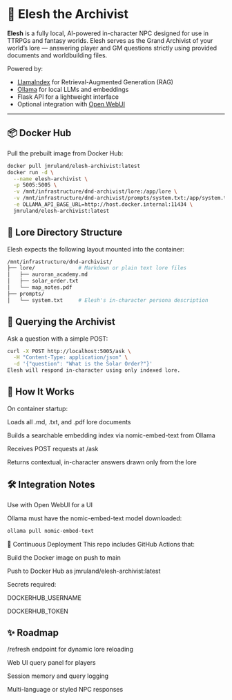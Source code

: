 # 🧠 Elesh the Archivist

**Elesh** is a fully local, AI-powered in-character NPC designed for use in TTRPGs and fantasy worlds. Elesh serves as the Grand Archivist of your world’s lore — answering player and GM questions strictly using provided documents and worldbuilding files.

Powered by:
- [LlamaIndex](https://github.com/run-llama/llama_index) for Retrieval-Augmented Generation (RAG)
- [Ollama](https://ollama.com) for local LLMs and embeddings
- Flask API for a lightweight interface
- Optional integration with [Open WebUI](https://github.com/open-webui/open-webui)

---

## 📦 Docker Hub

Pull the prebuilt image from Docker Hub:

```bash
docker pull jmruland/elesh-archivist:latest
docker run -d \
  --name elesh-archivist \
  -p 5005:5005 \
  -v /mnt/infrastructure/dnd-archivist/lore:/app/lore \
  -v /mnt/infrastructure/dnd-archivist/prompts/system.txt:/app/system.txt \
  -e OLLAMA_API_BASE_URL=http://host.docker.internal:11434 \
  jmruland/elesh-archivist:latest
```

## 📁 Lore Directory Structure
Elesh expects the following layout mounted into the container:

```bash
/mnt/infrastructure/dnd-archivist/
├── lore/              # Markdown or plain text lore files
│   ├── auroran_academy.md
│   ├── solar_order.txt
│   └── map_notes.pdf
├── prompts/
│   └── system.txt     # Elesh's in-character persona description
```

## 🧠 Querying the Archivist
Ask a question with a simple POST:

```bash
curl -X POST http://localhost:5005/ask \
  -H "Content-Type: application/json" \
  -d '{"question": "What is the Solar Order?"}'
Elesh will respond in-character using only indexed lore.
```

## 🔄 How It Works
On container startup:

Loads all .md, .txt, and .pdf lore documents

Builds a searchable embedding index via nomic-embed-text from Ollama

Receives POST requests at /ask

Returns contextual, in-character answers drawn only from the lore

## 🛠 Integration Notes
Use with Open WebUI for a UI

Ollama must have the nomic-embed-text model downloaded:

```bash
ollama pull nomic-embed-text
```
🔁 Continuous Deployment
This repo includes GitHub Actions that:

Build the Docker image on push to main

Push to Docker Hub as jmruland/elesh-archivist:latest

Secrets required:

DOCKERHUB_USERNAME

DOCKERHUB_TOKEN

## ✨ Roadmap
 /refresh endpoint for dynamic lore reloading

 Web UI query panel for players

 Session memory and query logging

 Multi-language or styled NPC responses